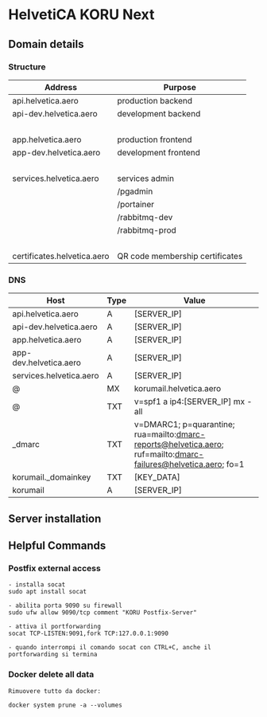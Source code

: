 # HelvetiCA KORU Next

## Domain details

### Structure

| Address | Purpose |
| ------- | ------- |
| api.helvetica.aero | production backend |
| api-dev.helvetica.aero | development backend |
| &nbsp; | &nbsp; |
| app.helvetica.aero | production frontend |
| app-dev.helvetica.aero | development frontend |
| &nbsp; | &nbsp; |
| services.helvetica.aero | services admin |
| | /pgadmin |
| | /portainer |
| | /rabbitmq-dev |
| | /rabbitmq-prod |
| &nbsp; | &nbsp; |
| certificates.helvetica.aero | QR code membership certificates |

### DNS

| Host | Type | Value |
| ---- | ---- | ----- |
| api.helvetica.aero | A | [SERVER_IP] |
| api-dev.helvetica.aero | A | [SERVER_IP] |
| app.helvetica.aero | A | [SERVER_IP] |
| app-dev.helvetica.aero | A | [SERVER_IP] |
| services.helvetica.aero | A | [SERVER_IP] |
| @ | MX | korumail.helvetica.aero |
| @ | TXT | v=spf1 a ip4:[SERVER_IP] mx -all |
| _dmarc | TXT | v=DMARC1; p=quarantine; rua=mailto:dmarc-reports@helvetica.aero; ruf=mailto:dmarc-failures@helvetica.aero; fo=1 |
| korumail._domainkey | TXT | [KEY_DATA] |
| korumail | A | [SERVER_IP] |

## Server installation

## Helpful Commands

### Postfix external access

```
- installa socat
sudo apt install socat

- abilita porta 9090 su firewall
sudo ufw allow 9090/tcp comment "KORU Postfix-Server"

- attiva il portforwarding
socat TCP-LISTEN:9091,fork TCP:127.0.0.1:9090

- quando interrompi il comando socat con CTRL+C, anche il portforwarding si termina
```

### Docker delete all data

```
Rimuovere tutto da docker:

docker system prune -a --volumes
```
